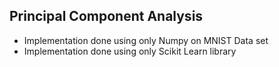 ## Principal Component Analysis
* Implementation done using only Numpy on MNIST Data set
* Implementation done using only Scikit Learn library
